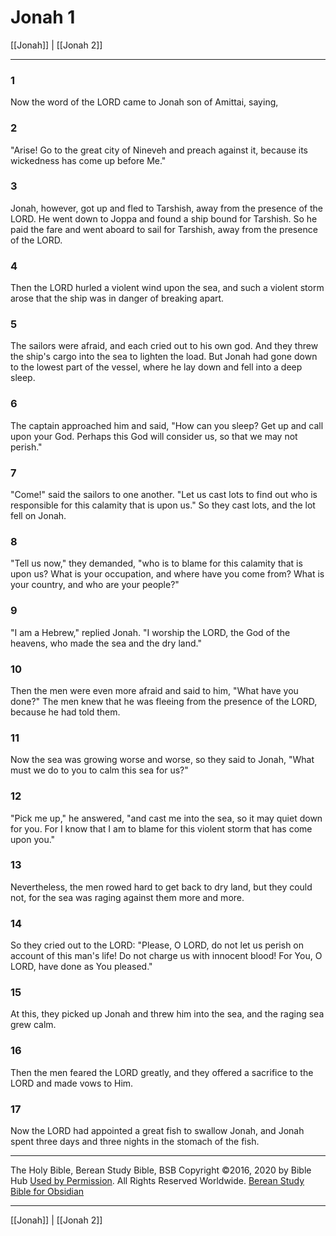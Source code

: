 # Jonah 1

[[Jonah]] | [[Jonah 2]]

---

### 1
Now the word of the LORD came to Jonah son of Amittai, saying,

### 2
"Arise! Go to the great city of Nineveh and preach against it, because its wickedness has come up before Me."

### 3
Jonah, however, got up and fled to Tarshish, away from the presence of the LORD. He went down to Joppa and found a ship bound for Tarshish. So he paid the fare and went aboard to sail for Tarshish, away from the presence of the LORD.

### 4
Then the LORD hurled a violent wind upon the sea, and such a violent storm arose that the ship was in danger of breaking apart.

### 5
The sailors were afraid, and each cried out to his own god. And they threw the ship's cargo into the sea to lighten the load. But Jonah had gone down to the lowest part of the vessel, where he lay down and fell into a deep sleep.

### 6
The captain approached him and said, "How can you sleep? Get up and call upon your God. Perhaps this God will consider us, so that we may not perish."

### 7
"Come!" said the sailors to one another. "Let us cast lots to find out who is responsible for this calamity that is upon us." So they cast lots, and the lot fell on Jonah.

### 8
"Tell us now," they demanded, "who is to blame for this calamity that is upon us? What is your occupation, and where have you come from? What is your country, and who are your people?"

### 9
"I am a Hebrew," replied Jonah. "I worship the LORD, the God of the heavens, who made the sea and the dry land."

### 10
Then the men were even more afraid and said to him, "What have you done?" The men knew that he was fleeing from the presence of the LORD, because he had told them.

### 11
Now the sea was growing worse and worse, so they said to Jonah, "What must we do to you to calm this sea for us?"

### 12
"Pick me up," he answered, "and cast me into the sea, so it may quiet down for you. For I know that I am to blame for this violent storm that has come upon you."

### 13
Nevertheless, the men rowed hard to get back to dry land, but they could not, for the sea was raging against them more and more.

### 14
So they cried out to the LORD: "Please, O LORD, do not let us perish on account of this man's life! Do not charge us with innocent blood! For You, O LORD, have done as You pleased."

### 15
At this, they picked up Jonah and threw him into the sea, and the raging sea grew calm.

### 16
Then the men feared the LORD greatly, and they offered a sacrifice to the LORD and made vows to Him.

### 17
Now the LORD had appointed a great fish to swallow Jonah, and Jonah spent three days and three nights in the stomach of the fish.

---

The Holy Bible, Berean Study Bible, BSB
Copyright ©2016, 2020 by Bible Hub
[Used by Permission](https://berean.bible/terms.htm). All Rights Reserved Worldwide.
[Berean Study Bible for Obsidian](https://github.com/gapmiss/berean-study-bible-for-obsidian)

---

[[Jonah]] | [[Jonah 2]]

